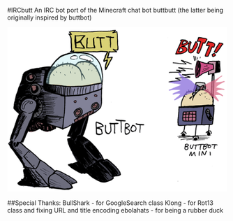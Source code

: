 #IRCbutt
An IRC bot port of the Minecraft chat bot buttbutt (the latter being originally inspired by buttbot)

![Real photograph of buttbutt](buttbot.gif "Real photographs of buttbutt")

##Special Thanks:
BullShark - for GoogleSearch class
Klong - for Rot13 class and fixing URL and title encoding
ebolahats - for being a rubber duck
